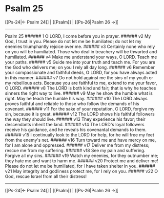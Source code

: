 # Psalm 25

[[Ps-24|← Psalm 24]] | [[Psalm]] | [[Ps-26|Psalm 26 →]]
***

Psalm 25 ###### 1 O LORD, I come before you in prayer. ###### v2 My God, I trust in you. Please do not let me be humiliated; do not let my enemies triumphantly rejoice over me. ###### v3 Certainly none who rely on you will be humiliated. Those who deal in treachery will be thwarted and humiliated. ###### v4 Make me understand your ways, O LORD. Teach me your paths. ###### v5 Guide me into your truth and teach me. For you are the God who delivers me; on you I rely all day long. ###### v6 Remember your compassionate and faithful deeds, O LORD, for you have always acted in this manner. ###### v7 Do not hold against me the sins of my youth or my rebellious acts. Because you are faithful to me, extend to me your favor, O LORD. ###### v8 The LORD is both kind and fair; that is why he teaches sinners the right way to live. ###### v9 May he show the humble what is right. May he teach the humble his way. ###### v10 The LORD always proves faithful and reliable to those who follow the demands of his covenant. ###### v11 For the sake of your reputation, O LORD, forgive my sin, because it is great. ###### v12 The LORD shows his faithful followers the way they should live. ###### v13 They experience his favor; their descendants inherit the land. ###### v14 The LORD's loyal followers receive his guidance, and he reveals his covenantal demands to them. ###### v15 I continually look to the LORD for help, for he will free my feet from the enemy's net. ###### v16 Turn toward me and have mercy on me, for I am alone and oppressed. ###### v17 Deliver me from my distress; rescue me from my suffering. ###### v18 See my pain and suffering. Forgive all my sins. ###### v19 Watch my enemies, for they outnumber me; they hate me and want to harm me. ###### v20 Protect me and deliver me! Please do not let me be humiliated, for I have taken shelter in you. ###### v21 May integrity and godliness protect me, for I rely on you. ###### v22 O God, rescue Israel from all their distress!

***
[[Ps-24|← Psalm 24]] | [[Psalm]] | [[Ps-26|Psalm 26 →]]
